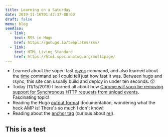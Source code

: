 ```yaml
---
title: Learning on a Saturday
date: 2019-11-16T01:42:37-08:00
draft: false
menu: blog
seeAlso:
  - link:
    text: RSS in Hugo
    href: https://gohugo.io/templates/rss/
  - link:
    text: HTML Living Standard
    href: https://html.spec.whatwg.org/multipage/
---
```


- Learned about the super-fast [rsync](https://linux.die.net/man/1/rsync) command, and also learned about the [time](<https://en.wikipedia.org/wiki/Time_(Unix)>) command so I could tell just how fast it was. Between hugo and rsync, this site can usually build and deploy in under ten seconds. 😲
- Today (11/15/2019) I learned all about how [Chrome will soon be removing support for Synchronous HTTP requests from unload events](https://chromestatus.com/feature/4664843055398912). Fascinating topic!
- Reading the Hugo [output format](https://gohugo.io/templates/output-formats) documentation, wondering what the heck AMP is! There's so much I don't know!
- Reading about the [anchor tag](https://html.spec.whatwg.org/multipage/text-level-semantics.html#the-a-element) (curious about [rel](https://html.spec.whatwg.org/multipage/links.html#attr-hyperlink-rel)).

## This is a test
